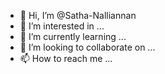 - 👋 Hi, I’m @Satha-Nalliannan
- 👀 I’m interested in ...
- 🌱 I’m currently learning ...
- 💞️ I’m looking to collaborate on ...
- 📫 How to reach me ...

<!---
Satha-Nalliannan/Satha-Nalliannan is a ✨ special ✨ repository because its `README.md` (this file) appears on your GitHub profile.
You can click the Preview link to take a look at your changes.
--->
